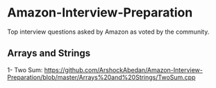 # Amazon-Interview-Preparation
Top interview questions asked by Amazon as voted by the community.

## Arrays and Strings
1- Two Sum: https://github.com/ArshockAbedan/Amazon-Interview-Preparation/blob/master/Arrays%20and%20Strings/TwoSum.cpp
